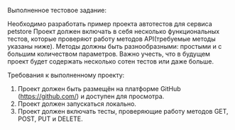 Выполненное тестовое задание:

Необходимо разработать пример проекта автотестов для сервиса petstore
Проект должен включать в себя несколько функциональных тестов, которые проверяют работу методов 
API(требуемые методы указаны ниже). Методы должны быть разнообразными: простыми и с большим количеством параметров. 
Важно учесть, что в будущем проект будет содержать несколько сотен тестов или даже больше.

Требования к выполненному проекту: 

1. Проект должен быть размещён на платформе GitHub (https://github.com/) и доступен для просмотра.
2. Проект должен запускаться локально.
3. Проект должен включать тесты, проверяющие работу методов GET, POST, PUT и DELETE.
